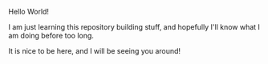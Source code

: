 Hello World! 

I am just learning this repository building stuff, and hopefully I'll know what I am doing before too long.

It is nice to be here, and I will be seeing you around!
